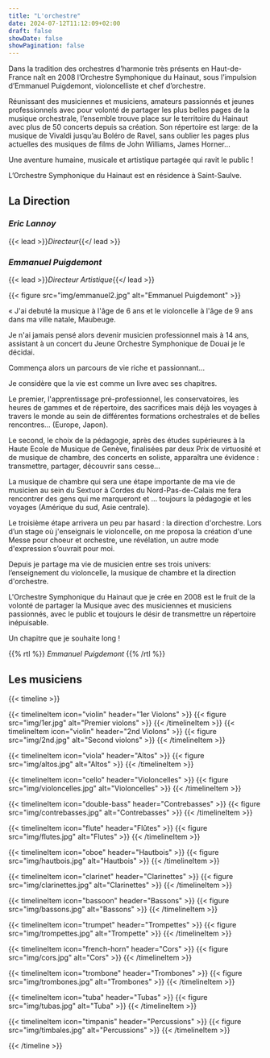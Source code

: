 ```yaml
---
title: "L'orchestre"
date: 2024-07-12T11:12:09+02:00
draft: false
showDate: false
showPagination: false
---
```


Dans la tradition des orchestres d’harmonie très
présents en Haut-de-France naît en 2008 l’Orchestre
Symphonique du Hainaut, sous l’impulsion d’Emmanuel
Puigdemont, violoncelliste et chef d’orchestre.  
  
Réunissant des musiciennes et musiciens, amateurs
passionnés et jeunes professionnels avec pour volonté
de partager les plus belles pages de la musique
orchestrale, l’ensemble trouve place sur le territoire du
Hainaut avec plus de 50 concerts depuis sa création.
Son répertoire est large: de la musique de Vivaldi
jusqu’au Boléro de Ravel, sans oublier les pages plus
actuelles des musiques de films de John Williams,
James Horner…

Une aventure humaine, musicale et artistique partagée
qui ravit le public !

L’Orchestre Symphonique du Hainaut est en résidence
à Saint-Saulve.

## **La Direction**
### *Eric Lannoy*
{{< lead >}}*Directeur*{{</ lead >}}

<!-- "<Insérer le cv>" -->

### *Emmanuel Puigdemont*
{{< lead >}}*Directeur Artistique*{{</ lead >}}


{{< figure
    src="img/emmanuel2.jpg"
    alt="Emmanuel Puigdemont"
    >}}

« J'ai debuté la musique à l'âge de 6 ans et le violoncelle à l'âge de 9 ans dans ma ville natale, Maubeuge.

Je n'ai jamais pensé alors devenir musicien professionnel mais à 14 ans, assistant à un concert du Jeune Orchestre Symphonique de Douai je le décidai.

Commença alors un parcours de vie riche et passionnant…

Je considère que la vie est comme un livre avec ses chapitres.

Le premier, l'apprentissage pré-professionnel, les conservatoires, les heures de gammes et de répertoire, des sacrifices mais déjà les voyages à travers le monde au sein de différentes formations orchestrales et de belles rencontres… (Europe, Japon).

Le second, le choix de la pédagogie, après des études supérieures à la Haute Ecole de Musique de Genève, finalisées par deux Prix de virtuosité et de musique de chambre, des concerts en soliste, apparaîtra une évidence : transmettre, partager, découvrir sans cesse…

La musique de chambre qui sera une étape importante de ma vie de musicien au sein du Sextuor à Cordes du Nord-Pas-de-Calais me fera rencontrer des gens qui me marqueront et … toujours la pédagogie et les voyages (Amérique du sud, Asie centrale).

Le troisième étape arrivera un peu par hasard : la direction d'orchestre. Lors d’un stage où j'enseignais le violoncelle, on me proposa la création d'une Messe pour choeur et orchestre, une révélation, un autre mode d'expression s’ouvrait pour moi.

Depuis je partage ma vie de musicien entre ses trois univers: l’enseignement du violoncelle, la musique de chambre et la direction d'orchestre.

L'Orchestre Symphonique du Hainaut que je crée en 2008 est le fruit de la volonté de partager la Musique avec des musiciennes et musiciens passionnés, avec le public et toujours le désir de transmettre un répertoire inépuisable.

Un chapitre que je souhaite long ! 

{{% rtl %}}
*Emmanuel Puigdemont*
{{% /rtl %}}

## Les musiciens


{{< timeline >}}

  {{< timelineItem icon="violin" header="1er Violons" >}}
    {{< figure
        src="img/1er.jpg"
        alt="Premier violons"
     >}}
  {{< /timelineItem >}}
  {{< timelineItem icon="violin" header="2nd Violons" >}}
    {{< figure
        src="img/2nd.jpg"
        alt="Second violons"
     >}}
  {{< /timelineItem >}}


  {{< timelineItem icon="viola" header="Altos" >}}
    {{< figure
        src="img/altos.jpg"
        alt="Altos"
     >}}
  {{< /timelineItem >}}

  {{< timelineItem icon="cello" header="Violoncelles" >}}
    {{< figure
        src="img/violoncelles.jpg"
        alt="Violoncelles"
     >}}
  {{< /timelineItem >}}

  {{< timelineItem icon="double-bass" header="Contrebasses" >}}
    {{< figure
        src="img/contrebasses.jpg"
        alt="Contrebasses"
     >}}
  {{< /timelineItem >}}

  {{< timelineItem icon="flute" header="Flûtes" >}}
    {{< figure
        src="img/flutes.jpg"
        alt="Flutes"
     >}}
  {{< /timelineItem >}}

  {{< timelineItem icon="oboe" header="Hautbois" >}}
    {{< figure
        src="img/hautbois.jpg"
        alt="Hautbois"
     >}}
  {{< /timelineItem >}}

  {{< timelineItem icon="clarinet" header="Clarinettes" >}}
    {{< figure
        src="img/clarinettes.jpg"
        alt="Clarinettes"
     >}}
  {{< /timelineItem >}}

  {{< timelineItem icon="bassoon" header="Bassons" >}}
    {{< figure
        src="img/bassons.jpg"
        alt="Bassons"
     >}}
  {{< /timelineItem >}}

  {{< timelineItem icon="trumpet" header="Trompettes" >}}
    {{< figure
        src="img/trompettes.jpg"
        alt="Trompette"
     >}}
  {{< /timelineItem >}}

  {{< timelineItem icon="french-horn" header="Cors" >}}
    {{< figure
        src="img/cors.jpg"
        alt="Cors"
     >}}
  {{< /timelineItem >}}

  {{< timelineItem icon="trombone" header="Trombones" >}}
    {{< figure
        src="img/trombones.jpg"
        alt="Trombones"
     >}}
  {{< /timelineItem >}}

  {{< timelineItem icon="tuba" header="Tubas" >}}
    {{< figure
        src="img/tubas.jpg"
        alt="Tuba"
     >}}
  {{< /timelineItem >}}

  {{< timelineItem icon="timpanis" header="Percussions" >}}
    {{< figure
        src="img/timbales.jpg"
        alt="Percussions"
     >}}
  {{< /timelineItem >}}

{{< /timeline >}}
